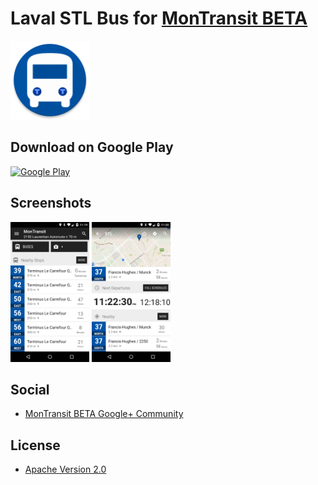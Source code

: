 # Laval STL Bus for [MonTransit BETA](https://github.com/mtransitapps/mtransit-for-android)

<img width="25%" height="25%" src="https://raw.githubusercontent.com/mtransitapps/ca-laval-stl-bus-android/master/pub/hi-res-app-icon.png"/>

## Download on Google Play

[![Google Play](https://developer.android.com/images/brand/en_app_rgb_wo_60.png)](https://play.google.com/store/apps/details?id=org.mtransit.android.ca_laval_stl_bus)

## Screenshots

<img width="25%" height="25%" src="https://raw.githubusercontent.com/mtransitapps/ca-laval-stl-bus-android/master/pub/screenshot-phone-1.png"/>
<img width="25%" height="25%" src="https://raw.githubusercontent.com/mtransitapps/ca-laval-stl-bus-android/master/pub/screenshot-phone-2.png"/>

## Social

* [MonTransit BETA Google+ Community](https://plus.google.com/communities/111796337224469270605)

## License

* [Apache Version 2.0](http://www.apache.org/licenses/LICENSE-2.0.html)
